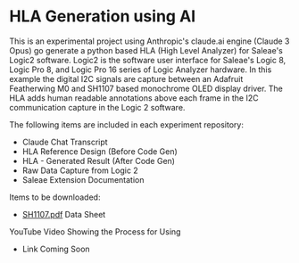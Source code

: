 # HLA Generation using AI
This is an experimental project using Anthropic's claude.ai engine (Claude 3 Opus) go generate a python based HLA (High Level Analyzer) for Saleae's Logic2 software. Logic2 is the software user interface for Saleae's Logic 8, Logic Pro 8, and Logic Pro 16 series of Logic Analyzer hardware.  In this example the digital I2C signals are capture between an Adafruit Featherwing M0 and SH1107 based monochrome OLED display driver. The HLA adds human readable annotations above each frame in the I2C communication capture in the Logic 2 software.


The following items are included in each experiment repository:
- Claude Chat Transcript
- HLA Reference Design (Before Code Gen)
- HLA - Generated Result (After Code Gen)
- Raw Data Capture from Logic 2
- Saleae Extension Documentation

Items to be downloaded:
- [SH1107.pdf](https://www.displayfuture.com/Display/datasheet/controller/SH1107.pdf) Data Sheet


YouTube Video Showing the Process for Using
- Link Coming Soon 

